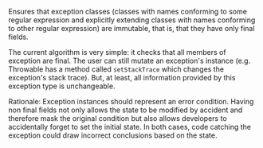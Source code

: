 Ensures that exception classes (classes with names conforming to some
regular expression and explicitly extending classes with names
conforming to other regular expression) are immutable, that is, that
they have only final fields.

The current algorithm is very simple: it checks that all members of
exception are final. The user can still mutate an exception's instance
(e.g. Throwable has a method called `setStackTrace` which changes the
exception's stack trace). But, at least, all information provided by
this exception type is unchangeable.

Rationale: Exception instances should represent an error condition.
Having non final fields not only allows the state to be modified by
accident and therefore mask the original condition but also allows
developers to accidentally forget to set the initial state. In both
cases, code catching the exception could draw incorrect conclusions
based on the state.
